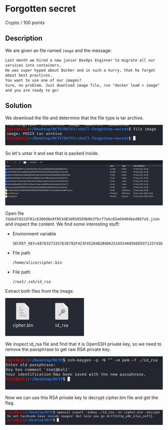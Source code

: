 # Forgotten secret
Crypto / 100 points

## Description
We are given an file named `image` and the message:

```
Last month we hired a new junior DevOps Enginner to migrate all our services into containers.
He was super hyped about Docker and in such a hurry, that he forgot about best practices.   
You want to use one of our images? 
Sure, no problem. Just download image file, run "docker load < image" and you are ready to go!
```

## Solution
We download the file and determine that the file type is tar archive.

![Forgotten-secret-1](images/forgotten-secret-1.PNG)

So let's untar it and see that is packed inside.

![Forgotten-secret-2](images/forgotten-secret-2.PNG)

Open file `7dabd7d32d701c6380d8e9f053d83d050569b063fbcf7ebc65e69404bed867a5.json` and inspect the content. We find some interesting stuff:
-  Environment variable
   ```
   SECRET_KEY=58703273357638792F423F4528482B4D6251655468566D597133743677397A24
   ```
-  File path
   ```
   /home/alice/cipher.bin
   ```
-  File path
   ```
   /root/.ssh/id_rsa
   ```

Extract both files from the image.

![Forgotten-secret-3](images/forgotten-secret-3.PNG)

We inspect id_rsa file and find that it is OpenSSH private key, so we need to remove the passphrase to get raw RSA private key.

![Forgotten-secret-4](images/forgotten-secret-4.PNG)

Now we can use this RSA private key to decrypt cipher.bin file and get the flag.

![Forgotten-secret-5](images/forgotten-secret-5.PNG)
